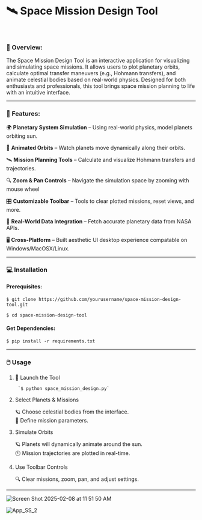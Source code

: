 # 🛰️ Space Mission Design Tool
<br>

### 📣 Overview:

The Space Mission Design Tool is an interactive application for visualizing 
and simulating space missions. It allows users to plot planetary orbits, calculate 
optimal transfer maneuvers (e.g., Hohmann transfers), and animate celestial bodies 
based on real-world physics. Designed for both enthusiasts and professionals, this 
tool brings space mission planning to life with an intuitive interface.

-------------------------------------------------------------

### 🌟 Features:

🌍 **Planetary System Simulation** – Using real-world physics, model planets orbiting sun. 
                                                 
🔄 **Animated Orbits** – Watch planets move dynamically along their orbits.

🛰️ **Mission Planning Tools** – Calculate and visualize Hohmann transfers and trajectories.

🔍 **Zoom & Pan Controls** – Navigate the simulation space by zooming with mouse wheel

🎛️ **Customizable Toolbar** – Tools to clear plotted missions, reset views, and more.

📡 **Real-World Data Integration** – Fetch accurate planetary data from NASA APIs.

🖥️ **Cross-Platform** – Built aesthetic UI desktop experience compatable on Windows/MacOSX/Linux.

                                                         
-------------------------------------------------------------

### 💻 Installation

#### Prerequisites:

`$ git clone https://github.com/yourusername/space-mission-design-tool.git`

`$ cd space-mission-design-tool`

#### Get Dependencies:

`$ pip install -r requirements.txt`

-------------------------------------------------------------

### 🖱️ Usage 





1. 🚀 Launch the Tool

        `$ python space_mission_design.py`

2. Select Planets & Missions

   🪐 Choose celestial bodies from the interface.<br>
   🟰 Define mission parameters.<br>

3. Simulate Orbits

   🪐 Planets will dynamically animate around the sun.<br>
   🕙 Mission trajectories are plotted in real-time.<br>

4. Use Toolbar Controls

   🔍 Clear missions, zoom, pan, and adjust settings.<br>

-------------------------------------------------------------

![Screen Shot 2025-02-08 at 11 51 50 AM](https://github.com/user-attachments/assets/b81666ad-970f-4ce8-8157-a735325efba0)


![App_SS_2](https://github.com/user-attachments/assets/730da940-51cb-4304-b669-d855f7745d31)
